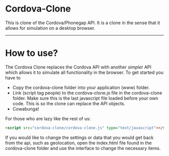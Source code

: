 Cordova-Clone
=============

This is clone of the Cordova/Phonegap API. It is a clone in the sense that it allows for simulation on a desktop browser. 

***

How to use?
============

The Cordova Clone replaces the Cordova API with another *simpler* API which allows it to simulate all functionality in the browser. To get started you have to
* Copy the cordova-clone folder into your application (www) folder. 
* Link (script tag people) to the cordova-clone.js file in the cordova-clone folder. Make sure this is the last javascript file loaded before your own code. This is so the clone can replace the API objects. 
* Cowabunga!

For those who are lazy like the rest of us:

```html
<script src="cordova-clone/cordova-clone.js" type="text/javascript"></script>
```

If you would like to change the settings or data that you would get back from the api, such as geolocation, open the index.html file found in the cordova-clone folder and use the interface to change the necessary items.
